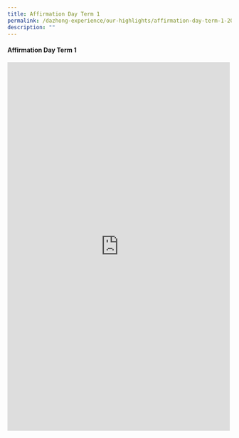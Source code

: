 ```yaml
---
title: Affirmation Day Term 1
permalink: /dazhong-experience/our-highlights/affirmation-day-term-1-2023/
description: ""
---
```

#### Affirmation Day Term 1

<iframe allow="autoplay; clipboard-write; encrypted-media; picture-in-picture; web-share" allowfullscreen="true" frameborder="0" scrolling="no" style="border:none;overflow:hidden" height="828" width="500" src="https://www.facebook.com/plugins/post.php?href=https%3A%2F%2Fwww.facebook.com%2Fdzpsofficial%2Fposts%2Fpfbid031XdBfgm9e9YG1kt58gc6K1cR6bMqTkxEM1gBWkv37UQeKVzHucFJXsHSSP9XbqRsl&amp;show_text=true&amp;width=500"></iframe>
